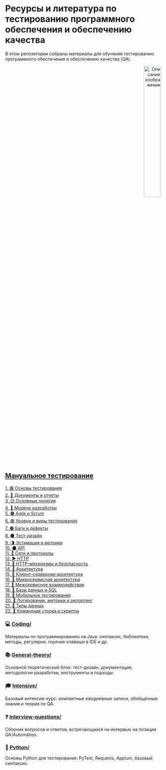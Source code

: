 # Ресурсы и литература по тестированию программного обеспечения и обеспечению качества

В этом репозитории собраны материалы для обучения тестированию программного обеспечения и обеспечению качества (QA).

<div style="text-align: right;">
  <img src="https://i0.wp.com/cdn.onlinewebfonts.com/svg/img_277302.png" alt="Описание изображения" style="width: 33%; height: auto;">
</div>

## [Мануальное тестирование](General-theory/Theory-manual.md)

[1. 🟢 Основы тестирования](General-theory/Theory-manual.md#основы-тестирования-глава)  
[2. 🔴 Документы и отчеты](General-theory/Theory-manual.md#документы-и-отчеты-глава)  
[3. 🟡 Основные понятия](General-theory/Theory-manual.md#основные-понятия-глава)  
[4. 🔵 Модели разработки](General-theory/Theory-manual.md#модели-разработки-глава)  
[5. 🟠 Agile и Scrum](General-theory/Theory-manual.md#agile-и-scrum-глава)  
[6. 🟣 Уровни и виды тестирования](General-theory/Theory-manual.md#уровни-и-виды-тестирования-глава)  
[7. 🟤 Баги и дефекты](General-theory/Theory-manual.md#баги-и-дефекты-глава)  
[8. ⚫ Тест-дизайн](General-theory/Theory-manual.md#тест-дизайн-глава)  
[9. 🌗 Эстимация и метрики](General-theory/Theory-manual.md#эстимация-и-метрики-глава)  
[10. 🌑 API](General-theory/Theory-manual.md#api-раздел-глава)  
[11. 🔗 Сети и протоколы](General-theory/Theory-manual.md#сети-и-протоколы-глава)  
[12. ▶️ HTTP](General-theory/Theory-manual.md#http-и-сети-глава)  
[13. 🎨 HTTP-механизмы и безопасность](General-theory/Theory-manual.md#http-и-безопасность-глава)  
[14. 🧱 Архитектура](General-theory/Theory-manual.md#архитектура-глава)  
[15. 🧩 Клиент-серверная архитектура](General-theory/Theory-manual.md#клиент-серверная-архитектура-глава)  
[16. 🎁 Микросервисная архитектура](General-theory/Theory-manual.md#микросервисная-архитектура-глава)  
[17. 🔄 Межсервисное взаимодействие](General-theory/Theory-manual.md#межсервисное-взаимодействие-глава)  
[18. 🥝 Базы данных и SQL](General-theory/Theory-manual.md#базы-данных-глава)  
[19. 🍒 Мобильное тестирование](General-theory/Theory-manual.md#мобильное-приложение-глава)  
[20. 💬 Логирование, метрики и репортинг](General-theory/Theory-manual.md#логирование-метрики-глава)  
[21. 📜 Типы данных](General-theory/Theory-manual.md#типы-данных-глава)  
[22. 🧾 Командная строка и скрипты](General-theory/Theory-manual.md#командная-строка-и-скрипты-глава)








### 💻 [Coding/](Coding/Readme.md)
Материалы по программированию на Java: синтаксис, библиотеки, методы, регулярки, горячие клавиши в IDE и др.

### 📚 [General-theory/](General-theory/Readme.md)
Основной теоретический блок: тест-дизайн, документация, методологии разработки, инструменты и подходы.

### 🎓 [Intensive/](Intensive/Readme.md)
Базовый интенсив-курс: компактные ежедневные записи, обобщённые знания и теория по QA.

### ❓ [Interview-questions/](Interview-questions/Readme.md)
Сборник вопросов и ответов, встречающихся на интервью на позиции QA/Automation.

### 🐍 [Python/](Python/Readme.md)
Основы Python для тестирования: PyTest, Requests, Appium, базовый синтаксис.
